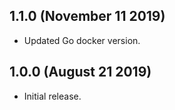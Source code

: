 ## 1.1.0 (November 11 2019)

* Updated Go docker version.

## 1.0.0 (August 21 2019)

* Initial release.
